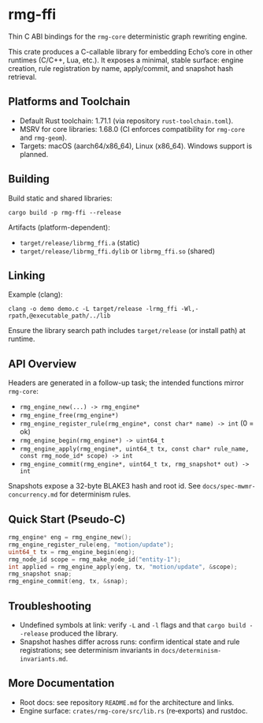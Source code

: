 # rmg-ffi

Thin C ABI bindings for the `rmg-core` deterministic graph rewriting engine.

This crate produces a C-callable library for embedding Echo’s core in other runtimes (C/C++, Lua, etc.). It exposes a minimal, stable surface: engine creation, rule registration by name, apply/commit, and snapshot hash retrieval.

## Platforms and Toolchain

- Default Rust toolchain: 1.71.1 (via repository `rust-toolchain.toml`).
- MSRV for core libraries: 1.68.0 (CI enforces compatibility for `rmg-core` and `rmg-geom`).
- Targets: macOS (aarch64/x86_64), Linux (x86_64). Windows support is planned.

## Building

Build static and shared libraries:

```
cargo build -p rmg-ffi --release
```

Artifacts (platform-dependent):

- `target/release/librmg_ffi.a` (static)
- `target/release/librmg_ffi.dylib` or `librmg_ffi.so` (shared)

## Linking

Example (clang):

```
clang -o demo demo.c -L target/release -lrmg_ffi -Wl,-rpath,@executable_path/../lib
```

Ensure the library search path includes `target/release` (or install path) at runtime.

## API Overview

Headers are generated in a follow-up task; the intended functions mirror `rmg-core`:

- `rmg_engine_new(...) -> rmg_engine*`
- `rmg_engine_free(rmg_engine*)`
- `rmg_engine_register_rule(rmg_engine*, const char* name) -> int` (0 = ok)
- `rmg_engine_begin(rmg_engine*) -> uint64_t`
- `rmg_engine_apply(rmg_engine*, uint64_t tx, const char* rule_name, const rmg_node_id* scope) -> int`
- `rmg_engine_commit(rmg_engine*, uint64_t tx, rmg_snapshot* out) -> int`

Snapshots expose a 32-byte BLAKE3 hash and root id. See `docs/spec-mwmr-concurrency.md` for determinism rules.

## Quick Start (Pseudo‑C)

```c
rmg_engine* eng = rmg_engine_new();
rmg_engine_register_rule(eng, "motion/update");
uint64_t tx = rmg_engine_begin(eng);
rmg_node_id scope = rmg_make_node_id("entity-1");
int applied = rmg_engine_apply(eng, tx, "motion/update", &scope);
rmg_snapshot snap;
rmg_engine_commit(eng, tx, &snap);
```

## Troubleshooting

- Undefined symbols at link: verify `-L` and `-l` flags and that `cargo build --release` produced the library.
- Snapshot hashes differ across runs: confirm identical state and rule registrations; see determinism invariants in `docs/determinism-invariants.md`.

## More Documentation

- Root docs: see repository `README.md` for the architecture and links.
- Engine surface: `crates/rmg-core/src/lib.rs` (re‑exports) and rustdoc.

